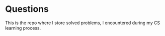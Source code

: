 # Questions

This is the repo where I store solved problems, I encountered during my CS learning process.

